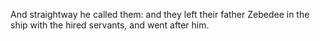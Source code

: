 And straightway he called them: and they left their father Zebedee in the ship with the hired servants, and went after him.
